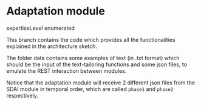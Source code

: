 # Adaptation module

expertiseLevel enumerated

This branch contains the code which provides all the functionalities explained in the architecture sketch.

The folder data contains some examples of text (in .txt format) which should be the input of the text-tailoring functions and some json files, to emulate the REST interaction between modules.

Notice that the adaptation module will receive 2 different json files from the SDAI module in temporal order, which are called `phase1` and `phase2` respectively.
